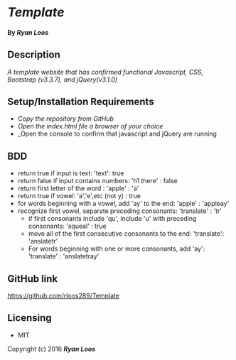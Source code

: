 # _Template_

#### By _Ryan Loos_

## Description

_A template website that has confirmed functional Javascript, CSS, Bootstrap (v3.3.7), and jQuery(v3.1.0)_

## Setup/Installation Requirements

* _Copy the repository from GitHub_
* _Open the index.html file a browser of your choice_
* _Open the console to confirm that javascript and jQuery are running

## BDD
- return true if input is text: 'text': true
- return false if input contains numbers: 'h1 there' : false
- return first letter of the word : 'apple' : 'a'
- return true if vowel: 'a','e',etc (not y) : true
- for words beginning with a vowel, add 'ay' to the end: 'apple' : 'appleay'
- recognize first vowel, separate preceding consonants: 'translate' : 'tr'
  - if first consonants include 'qu', include 'u' with preceding consonants: 'squeal' : true
  - move all of the first consecutive consonants to the end: 'translate': 'anslatetr'
  - For words beginning with one or more consonants, add 'ay': 'translate' : 'anslatetray'

## GitHub link
https://github.com/rloos289/Template

## Licensing

* MIT

Copyright (c) 2016 **_Ryan Loos_**

